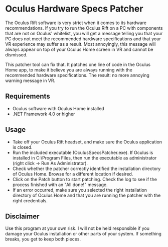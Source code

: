 Oculus Hardware Specs Patcher
=============================

The Oculus Rift software is very strict when it comes to its hardware recommendations. If you try to run the Oculus Rift on a PC with components that are not on Oculus' whitelist,
you will get a message telling you that your PC does not meet the recommended hardware specifications and that your VR experience may suffer as a result.
Most annoyingly, this message will always appear on top of your Oculus Home screen in VR and cannot be dismissed.

This patcher tool can fix that. It patches one line of code in the Oculus Home app, to make it believe you are always running with the recommended hardware specifications.
The result: no more annoying warning message in VR.

Requirements
------------

  * Oculus software with Oculus Home installed
  * .NET Framework 4.0 or higher
  
Usage
-----

  * Take off your Oculus Rift headset, and make sure the Oculus application is closed.
  * Run the included executable (OculusSpecsPatcher.exe). If Oculus is installed in C:\Program Files, then run the executable as administrator (right click -> Run As Administrator).
  * Check whether the patcher correctly identified the installation directory of Oculus Home. Browse for a different location if desired.
  * Click on the Patch button to start patching. Check the log to see if the process finished with an "All done!" message.
  * If an error occurred, make sure you selected the right installation directory of Oculus Home and that you are running the patcher with the right credentials.

Disclaimer
----------

Use this program at your own risk. I will not be held responsible if you damage your Oculus installation or other parts of your system. If something breaks, you get to keep both pieces.
